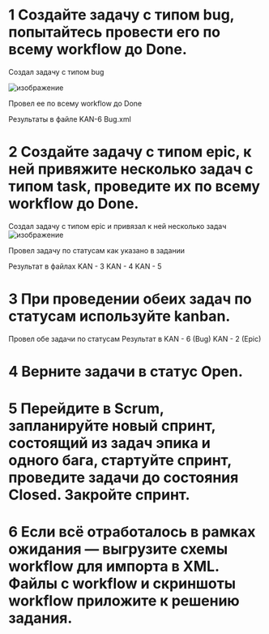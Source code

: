# 1    Создайте задачу с типом bug, попытайтесь провести его по всему workflow до Done.
Создал задачу с типом bug

![изображение](https://github.com/IOSorokin/CICD/assets/148979909/72d4791b-f799-4f10-9fc8-d6155b148c3b)

Провел ее по всему workflow до Done

Результаты в файле 
KAN-6 Bug.xml

# 2    Создайте задачу с типом epic, к ней привяжите несколько задач с типом task, проведите их по всему workflow до Done.
Создал задачу с типом epic и привязал к ней несколько задач
![изображение](https://github.com/IOSorokin/CICD/assets/148979909/85c0c9cf-df88-493d-b0f9-adea7bc5c3bc)

Провел задачу по статусам как указано в задании

Результат в файлах
KAN - 3
KAN - 4
KAN - 5


# 3    При проведении обеих задач по статусам используйте kanban.

Провел обе задачи по статусам
Результат в 
KAN - 6 (Bug)
KAN - 2 (Epic)

# 4    Верните задачи в статус Open.
# 5    Перейдите в Scrum, запланируйте новый спринт, состоящий из задач эпика и одного бага, стартуйте спринт, проведите задачи до состояния Closed. Закройте спринт.
# 6    Если всё отработалось в рамках ожидания — выгрузите схемы workflow для импорта в XML. Файлы с workflow и скриншоты workflow приложите к решению задания.

